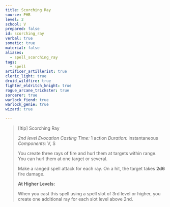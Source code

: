```yaml
---
title: Scorching Ray
source: PHB
level: 2
school: V
prepared: false
id: scorching_ray
verbal: true
somatic: true
material: false
aliases:
  - spell_scorching_ray
tags:
  - spell
artificer_artillerist: true
cleric_light: true
druid_wildfire: true
fighter_eldritch_knight: true
rogue_arcane_trickster: true
sorcerer: true
warlock_fiend: true
warlock_genie: true
wizard: true

---
```

>[!tip] Scorching Ray
>
> *2nd level Evocation*
> *Casting Time:* 1 action
> *Duration:* instantaneous
> *Components:* V, S
>
>You create three rays of fire and hurl them at targets within range. You can hurl them at one target or several.
>
>Make a ranged spell attack for each ray. On a hit, the target takes **2d6** fire damage.
>
>**At Higher Levels:**
>
>When you cast this spell using a spell slot of 3rd level or higher, you create one additional ray for each slot level above 2nd.
>

